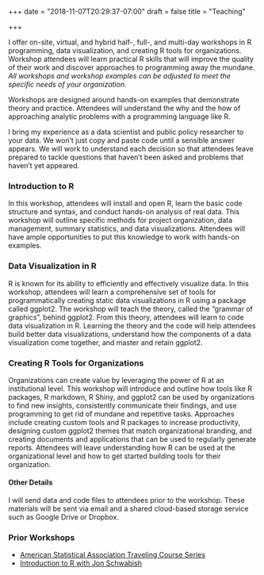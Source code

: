 +++
date = "2018-11-07T20:29:37-07:00"
draft = false
title = "Teaching"

+++

I offer on-site, virtual, and hybrid half-, full-, and multi-day workshops in R programming, data visualization, and creating R tools for organizations. Workshop attendees will learn practical R skills that will improve the quality of their work and discover approaches to programming away the mundane. _All workshops and workshop examples can be adjusted to meet the specific needs of your organization._

Workshops are designed around hands-on examples that demonstrate theory and practice. Attendees will understand the why and the how of approaching analytic problems with a programming language like R.  

I bring my experience as a data scientist and public policy researcher to your data. We won’t just copy and paste code until a sensible answer appears. We will work to understand each decision so that attendees leave prepared to tackle questions that haven’t been asked and problems that haven’t yet appeared.  

### Introduction to R 

In this workshop, attendees will install and open R, learn the basic code structure and syntax, and conduct hands-on analysis of real data. This workshop will outline specific methods for project organization, data management, summary statistics, and data visualizations. Attendees will have ample opportunities to put this knowledge to work with hands-on examples.  

### Data Visualization in R 

R is known for its ability to efficiently and effectively visualize data. In this workshop, attendees will learn a comprehensive set of tools for programmatically creating static data visualizations in R using a package called ggplot2. The workshop will teach the theory, called the “grammar of graphics”, behind ggplot2. From this theory, attendees will learn to code data visualization in R. Learning the theory and the code will help attendees build better data visualizations, understand how the components of a data visualization come together, and master and retain ggplot2. 

### Creating R Tools for Organizations 

Organizations can create value by leveraging the power of R at an institutional level. This workshop will introduce and outline how tools like R packages, R markdown, R Shiny, and ggplot2 can be used by organizations to find new insights, consistently communicate their findings, and use programming to get rid of mundane and repetitive tasks. Approaches include creating custom tools and R packages to increase productivity, designing custom ggplot2 themes that match organizational branding, and creating documents and applications that can be used to regularly generate reports. Attendees will leave understanding how R can be used at the organizational level and how to get started building tools for their organization.  
#### Other Details 

I will send data and code files to attendees prior to the workshop. These materials will be sent via email and a shared cloud-based storage service such as Google Drive or Dropbox. 

### Prior Workshops

* [American Statistical Association Traveling Course Series](https://community.amstat.org/coc/chapterresources/travelingcourse/datavisualization)
* [Introduction to R with Jon Schwabish](https://policyviz.com/services/workshops/public-workshops/)
